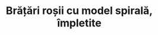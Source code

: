 ---
layout: post
title: "Brățări roșii cu model spirală, împletite"
description: "Brățări roșii cu model spirală, împletite."
img: "/assets/img/bratari-rosii-cu-model-spirala-impletite.jpg"
colors: "rosu"
price: "Stoc indisponibil (7.00 RON /buc)"
vertical: true
---